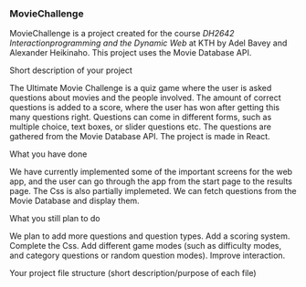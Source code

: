 ### MovieChallenge
MovieChallenge is a project created for the course *DH2642 Interactionprogramming and the Dynamic Web* at KTH by Adel Bavey and Alexander Heikinaho.
This project uses the Movie Database API.

Short description of your project

The Ultimate Movie Challenge is a quiz game where the user is asked questions about movies and the people involved. The amount of correct questions is added to a score, where the user has won after getting this many questions right. Questions can come in different forms, such as multiple choice, text boxes, or slider questions etc. The questions are gathered from the Movie Database API. The project is made in React.

What you have done

We have currently implemented some of the important screens for the web app, and the user can go through the app from the start page to the results page. The Css is also partially implemeted. We can fetch questions from the Movie Database and display them.

What you still plan to do

We plan to add more questions and question types. Add a scoring system. Complete the Css. Add different game modes (such as difficulty modes, and category questions or random question modes). Improve interaction.

Your project file structure (short description/purpose of each file)

<App>
  <StartScreen/>
